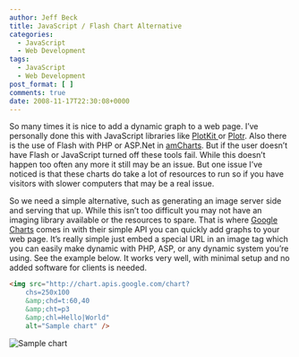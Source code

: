 ```yaml
---
author: Jeff Beck
title: JavaScript / Flash Chart Alternative
categories:
  - JavaScript
  - Web Development
tags:
  - JavaScript
  - Web Development
post_format: [ ]
comments: true
date: 2008-11-17T22:30:08+0000
---
```

So many times it is nice to add a dynamic graph to a web page. I’ve personally done this with JavaScript libraries like [PlotKit ][1]or [Plotr][2]. Also there is the use of Flash with PHP or ASP.Net in [amCharts][3]. But if the user doesn’t have Flash or JavaScript turned off these tools fail. While this doesn’t happen too often any more it still may be an issue. But one issue I’ve noticed is that these charts do take a lot of resources to run so if you have visitors with slower computers that may be a real issue.

So we need a simple alternative, such as generating an image server side and serving that up. While this isn’t too difficult you may not have an imaging library available or the resources to spare. That is where [Google Charts][4] comes in with their simple API you can quickly add graphs to your web page. It’s really simple just embed a special URL in an image tag which you can easily make dynamic with PHP, ASP, or any dynamic system you’re using. See the example below. It works very well, with minimal setup and no added software for clients is needed.  

<!-- more -->

```html
<img src="http://chart.apis.google.com/chart?
    chs=250x100
    &amp;chd=t:60,40
    &amp;cht=p3
    &amp;chl=Hello|World"
    alt="Sample chart" />
```
![Sample chart][5]

 [1]: http://www.liquidx.net/plotkit/
 [2]: http://solutoire.com/plotr/
 [3]: http://www.amcharts.com/
 [4]: http://code.google.com/apis/chart/
 [5]: http://chart.apis.google.com/chart?chs=250x100&chd=t:60,40&cht=p3&chl=Hello|World
